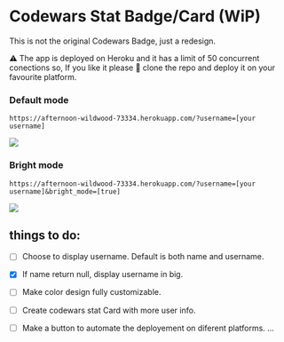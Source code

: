 # Codewars Stat Badge/Card (WiP) 
This is not the original Codewars Badge, just a redesign.

⚠ The app is deployed on Heroku and it has a limit of 50 concurrent conections so, If you like it please 🙏 clone the repo and deploy it on your favourite platform. 


 ### Default mode 
 `https://afternoon-wildwood-73334.herokuapp.com/?username=[your username]`
 
 ![](https://afternoon-wildwood-73334.herokuapp.com/?username=vanhaaggen)
 
 ### Bright mode
 `https://afternoon-wildwood-73334.herokuapp.com/?username=[your username]&bright_mode=[true]`
 
 ![](https://afternoon-wildwood-73334.herokuapp.com/?username=vanhaaggen&bright_mode=true)
 
## things to do:
- [ ] Choose to display username. Default is both name and username.

- [x] If name return null, display username in big.

- [ ] Make color design fully customizable.

- [ ] Create codewars stat Card with more user info.

- [ ] Make a button to automate the deployement on diferent platforms.
...
